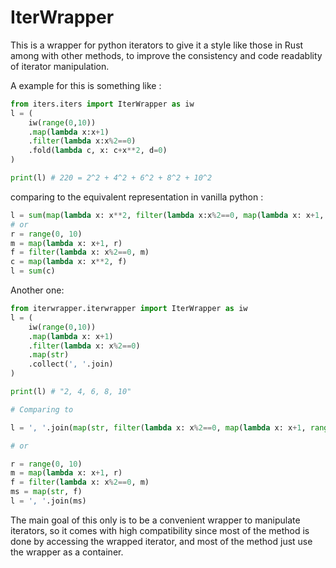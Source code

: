# IterWrapper

This is a wrapper for python iterators to give it a style like those in Rust among with other methods, to improve the consistency and code readablity of iterator manipulation.

A example for this is something like :

```python
from iters.iters import IterWrapper as iw
l = (
    iw(range(0,10))
    .map(lambda x:x+1)
    .filter(lambda x:x%2==0)
    .fold(lambda c, x: c+x**2, d=0)
)

print(l) # 220 = 2^2 + 4^2 + 6^2 + 8^2 + 10^2
```

comparing to the equivalent representation in vanilla python :

```python
l = sum(map(lambda x: x**2, filter(lambda x:x%2==0, map(lambda x: x+1, range(0,10)))))
# or
r = range(0, 10)
m = map(lambda x: x+1, r)
f = filter(lambda x: x%2==0, m)
c = map(lambda x: x**2, f)
l = sum(c)
```

Another one:

```python
from iterwrapper.iterwrapper import IterWrapper as iw
l = (
    iw(range(0,10))
    .map(lambda x: x+1)
    .filter(lambda x: x%2==0)
    .map(str)
    .collect(', '.join)
)

print(l) # "2, 4, 6, 8, 10"

# Comparing to

l = ', '.join(map(str, filter(lambda x: x%2==0, map(lambda x: x+1, range(0,10)))))

# or

r = range(0, 10)
m = map(lambda x: x+1, r)
f = filter(lambda x: x%2==0, m)
ms = map(str, f)
l = ', '.join(ms)

```

The main goal of this only is to be a convenient wrapper to manipulate iterators, so it comes with high compatibility since most of the method is done by accessing the wrapped iterator, and most of the method just use the wrapper as a container.